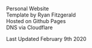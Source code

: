 Personal Website\
Template by Ryan Fitzgerald\
Hosted on Github Pages\
DNS via Cloudflare

Last Updated February 9th 2020
